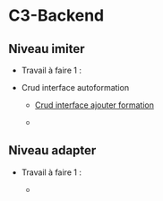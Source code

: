 # C3-Backend

## Niveau imiter
  
-  Travail à faire 1 :
-  
    Crud interface autoformation

     - [Crud interface ajouter formation]()

     -   []()

## Niveau adapter


-  Travail à faire 1 :
   
   -  